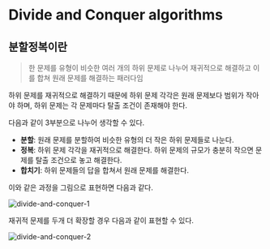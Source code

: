 # Divide and Conquer algorithms

## 분할정복이란

> 한 문제를 유형이 비슷한 여러 개의 하위 문제로 나누어 재귀적으로 해결하고 이를 합쳐 원래 문제를 해결하는 패러다임

 하위 문제를 재귀적으로 해결하기 때문에 하위 문제 각각은 원래 문제보다 범위가 작아야 하며, 하위 문제는 각 문제마다 탈출 조건이 존재해야 한다.

 다음과 같이 3부분으로 나누어 생각할 수 있다.

 * **분할**: 원래 문제를 분할하여 비슷한 유형의 더 작은 하위 문제들로 나눈다.
 * **정복**: 하위 문제 각각을 재귀적으로 해결한다. 하위 문제의 규모가 충분히 작으면 문제를 탈출 조건으로 놓고 해결한다.
 * **합치기**: 하위 문제들의 답을 합쳐서 원래 문제를 해결한다.

이와 같은 과정을 그림으로 표현하면 다음과 같다.

![divide-and-conquer-1](../resources/divide-and-conquer-1.png)

재귀적 문제를 두개 더 확장할 경우 다음과 같이 표현할 수 있다.

![divide-and-conquer-2](../resources/divide-and-conquer-2.png)
